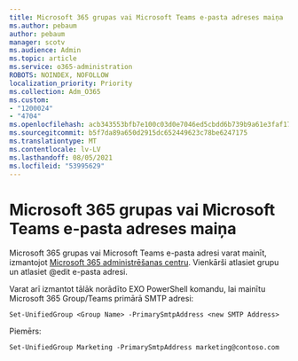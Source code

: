 ```yaml
---
title: Microsoft 365 grupas vai Microsoft Teams e-pasta adreses maiņa
ms.author: pebaum
author: pebaum
manager: scotv
ms.audience: Admin
ms.topic: article
ms.service: o365-administration
ROBOTS: NOINDEX, NOFOLLOW
localization_priority: Priority
ms.collection: Adm_O365
ms.custom:
- "1200024"
- "4704"
ms.openlocfilehash: acb343553bfb7e100c03d0e7046ed5cbdd6b739b9a61e3faf17768bd8aadff34
ms.sourcegitcommit: b5f7da89a650d2915dc652449623c78be6247175
ms.translationtype: MT
ms.contentlocale: lv-LV
ms.lasthandoff: 08/05/2021
ms.locfileid: "53995629"
---
```

# <a name="change-email-address-of-a-microsoft-365-group-or-microsoft-teams"></a>Microsoft 365 grupas vai Microsoft Teams e-pasta adreses maiņa

Microsoft 365 grupas vai Microsoft Teams e-pasta adresi varat mainīt, izmantojot [Microsoft 365 administrēšanas centru](https://admin.microsoft.com/). Vienkārši atlasiet grupu un atlasiet @edit e-pasta adresi.

Varat arī izmantot tālāk norādīto EXO PowerShell komandu, lai mainītu Microsoft 365 Group/Teams primārā SMTP adresi:

`Set-UnifiedGroup <Group Name> -PrimarySmtpAddress <new SMTP Address>`

Piemērs:

`Set-UnifiedGroup Marketing -PrimarySmtpAddress marketing@contoso.com`

